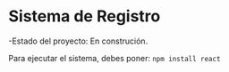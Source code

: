 <h1>Sistema de Registro</h1>

-Estado del proyecto: En construción.

Para ejecutar el sistema, debes poner: 
```npm install react```
